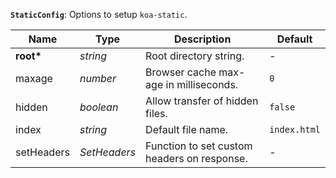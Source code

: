 __<a name="staticconfig">`StaticConfig`</a>__: Options to setup `koa-static`.

|    Name    |     Type     |                 Description                 |   Default    |
| ---------- | ------------ | ------------------------------------------- | ------------ |
| __root*__  | _string_     | Root directory string.                      | -            |
| maxage     | _number_     | Browser cache max-age in milliseconds.      | `0`          |
| hidden     | _boolean_    | Allow transfer of hidden files.             | `false`      |
| index      | _string_     | Default file name.                          | `index.html` |
| setHeaders | _SetHeaders_ | Function to set custom headers on response. | -            |